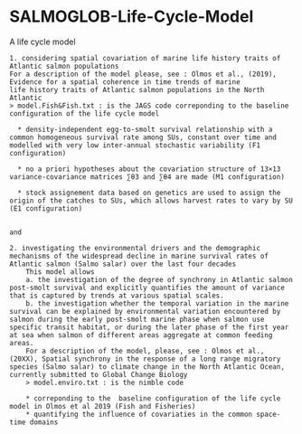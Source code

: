 # SALMOGLOB-Life-Cycle-Model

A life cycle model 

	1. considering spatial covariation of marine life history traits of Atlantic salmon populations 
	For a description of the model please, see : Olmos et al., (2019), Evidence for a spatial coherence in time trends of marine
	life history traits of Atlantic salmon populations in the North Atlantic
	> model.Fish&Fish.txt : is the JAGS code correponding to the baseline configuration of the life cycle model
 
      * density-independent egg-to-smolt survival relationship with a common homogeneous survival rate among SUs, constant over time and modelled with very low inter-annual stochastic variability (F1 configuration)
      
      * no a priori hypotheses about the covariation structure of 13×13 variance-covariance matrices ∑θ3 and ∑θ4 are made (M1 configuration)
      
      * stock assignement data based on genetics are used to assign the origin of the catches to SUs, which allows harvest rates to vary by SU (E1 configuration)

	
	and 
	
	2. investigating the environmental drivers and the demographic mechanisms of the widespread decline in marine survival rates of Atlantic salmon (Salmo salar) over the last four decades
		This model allows 
		a. the investigation of the degree of synchrony in Atlantic salmon post-smolt survival and explicitly quantifies the amount of variance that is captured by trends at various spatial scales. 
		b. the investigation whether the temporal variation in the marine survival can be explained by environmental variation encountered by salmon during the early post-smolt marine phase when salmon use specific transit habitat, or during the later phase of the first year at sea when salmon of different areas aggregate at common feeding areas.
		For a description of the model, please, see : Olmos et al., (20XX), Spatial synchrony in the response of a long range migratory species (Salmo salar) to climate change in the North Atlantic Ocean, currently submitted to Global Change Biology
		> model.enviro.txt : is the nimble code 
 
		* correponding to the  baseline configuration of the life cycle model in Olmos et al 2019 (Fish and Fisheries)
		* quantifying the influence of covariaties in the common space-time domains
